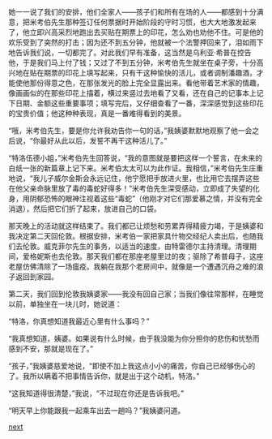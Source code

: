 
她一一说了我们的安排，他们全家人——孩子们和所有在场的人——都感到十分满意，把米考伯先生那种签订任何票据时开始阶段的守时习惯，也大大地激发起来了，他立即兴高采烈地跑出去买贴在期票上的印花，怎么劝也劝他不住。可是他的欢乐受到了突然的打击；因为还不到五分钟，他就被一个法警押回来了，泪如雨下地告诉我们说，一切都完了。对此我们早有准备，这当然是乌利亚·希普在控告他，于是我们马上付了钱；又过了不到五分钟，米考伯先生就坐在桌子旁，十分高兴地在贴在期票的印花上填写起来，只有干这种愉快的活儿，或者调制潘趣酒，才能使他那份得意之色，在那张发光的脸上完全显露出来。看他带着艺术家的情趣，像画画似的在那些印花上描着，横过来竖过去地看了又看，还在自己的记事本上记下日期、金额这些重要事项；填写完后，又仔细查看了一番，深深感觉到这些印花的宝贵价值；他这种种表现，真是一番难得看到的美景。

“哦，米考伯先生，要是你允许我劝告你一句的话，”我姨婆默默地观察了他一会之后说，“你最好从此以后，发誓不再干这种活儿了。”

“特洛伍德小姐，”米考伯先生回答说，“我的意图就是要把这样一个誓言，在未来的白纸一张的新篇章上记下来。米考伯太太可以为此作证。我相信，”米考伯先生庄重地说，“我儿子威尔金斯会永远记住，他宁愿把手放进火里，也比用它去摆弄这些在他父亲命脉里放了毒的毒蛇好得多！”米考伯先生深受感动，立即成了失望的化身，用阴郁恐怖的眼神注视着这些“毒蛇”（他刚才对它们那爱慕之情，并没有完全消退），然后把它们折了起来，放进自己的口袋。

那天晚上的活动就这样结束了。我们都已让烦愁和劳累弄得精疲力竭，于是姨婆和我决定第二天回伦敦。根据安排，米考伯一家把家具什物交经纪人卖出后，也随我们去伦敦。威克菲尔先生的事务，以适当的速度，由特雷德尔主持清理。清理期间，爱格妮斯也去伦敦。那天我们都在那座老屋里过的夜；驱除了希普母子，这座老屋仿佛清除了一场瘟疫。我躺在我那个老房间中，就像是一个遭遇沉舟之难的浪子返回到家园。

第二天，我们回到伦敦我姨婆家——我没有回自己家；当我们像往常那样，在睡觉以前，单独坐在一块儿时，她说道：

“特洛，你真想知道我最近心里有什么事吗？”

“我真想知道，姨婆。如果说有什么时候，由于我没能为你分担你的悲伤和忧愁而感到不安，那就是现在了。”

“孩子，”我姨婆慈爱地说，“即使不加上我这点小小的痛苦，你自己已经够伤心的了。我所以瞒着不把事情告诉你，就是出于这个动机，特洛。”

“这我知道得很清楚，”我说，“不过现在你还是告诉我吧。”

“明天早上你能跟我一起乘车出去一趟吗？”我姨婆问道。

[next](page693.md)